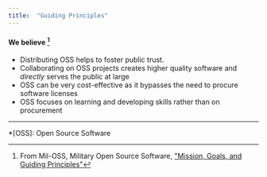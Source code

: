 ```yaml
---
title:  "Guiding Principles"
---
```

 
#### We believe [^1]

- Distributing OSS helps to foster public trust.
- Collaborating on OSS projects creates higher quality software and _directly_ 
  serves the public at large  
- OSS can be very cost-effective as it bypasses the need to procure software licenses
- OSS focuses on learning and developing skills rather than on procurement

----

[^1]: From Mil-OSS,
    Military Open Source Software, ["Mission, Goals, and Guiding
    Principles"](http://mil-oss.org/about/our-mission-goals-and-principles)




*[OSS]: Open Source Software
 


